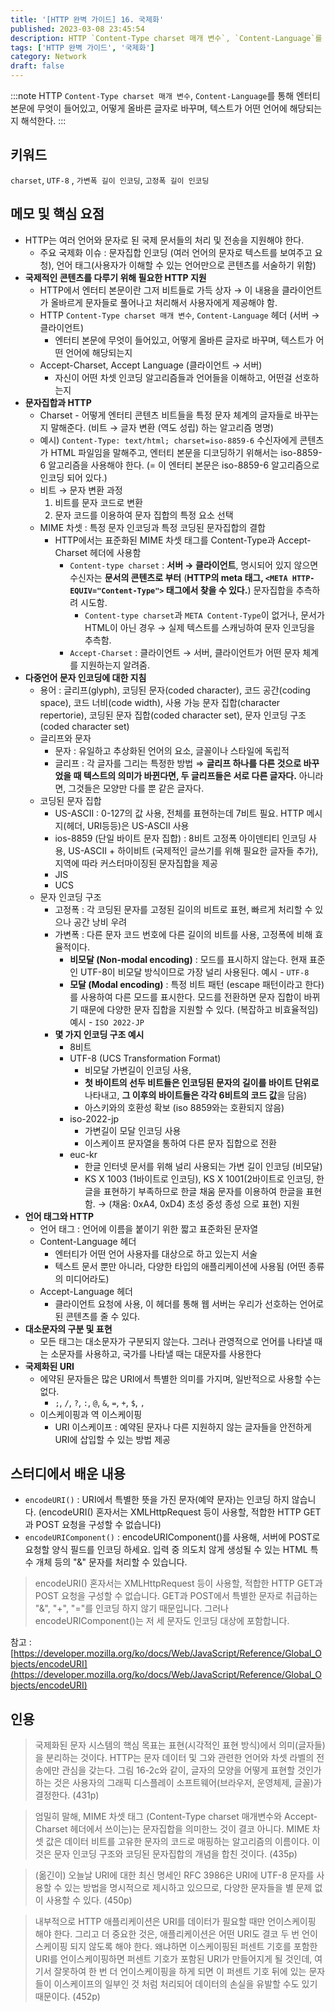 ```yaml
---
title: '[HTTP 완벽 가이드] 16. 국제화'
published: 2023-03-08 23:45:54
description: HTTP `Content-Type charset 매개 변수`, `Content-Language`를 통해 엔터티 본문에 무엇이 들어있고, 어떻게 올바른 글자로 바꾸며, 텍스트가 어떤 언어에 해당되는지 해석한다.
tags: ['HTTP 완벽 가이드', '국제화']
category: Network
draft: false
---
```


:::note
HTTP `Content-Type charset 매개 변수`, `Content-Language`를 통해 엔터티 본문에 무엇이 들어있고, 어떻게 올바른 글자로 바꾸며, 텍스트가 어떤 언어에 해당되는지 해석한다.
:::

## 키워드

`charset`, `UTF-8` , `가변폭 길이 인코딩`, `고정폭 길이 인코딩`

## 메모 및 핵심 요점

- HTTP는 여러 언어와 문자로 된 국제 문서들의 처리 및 전송을 지원해야 한다.
  - 주요 국제화 이슈 : 문자집합 인코딩 (여러 언어의 문자로 텍스트를 보여주고 요청), 언어 태그(사용자가 이해할 수 있는 언어만으로 콘텐츠를 서술하기 위함)
- **국제적인 콘텐츠를 다루기 위해 필요한 HTTP 지원**
  - HTTP에서 엔터티 본문이란 그저 비트들로 가득 상자 → 이 내용을 클라이언트가 올바르게 문자들로 풀어나고 처리해서 사용자에게 제공해야 함.
  - HTTP `Content-Type charset 매개 변수`, `Content-Language` 헤더 (서버 → 클라이언트)
    - 엔터티 본문에 무엇이 들어있고, 어떻게 올바른 글자로 바꾸며, 텍스트가 어떤 언어에 해당되는지
  - Accept-Charset, Accept Language (클라이언트 → 서버)
    - 자신이 어떤 차셋 인코딩 알고리즘들과 언어들을 이해하고, 어떤걸 선호하는지
- **문자집합과 HTTP**
  - Charset - 어떻게 엔터티 콘텐츠 비트들을 특정 문자 체계의 글자들로 바꾸는지 말해준다. (비트 → 글자 변환 (역도 성립) 하는 알고리즘 명명)
  - 예시) `Content-Type: text/html; charset=iso-8859-6` 수신자에게 콘텐츠가 HTML 파일임을 말해주고, 엔터티 본문을 디코딩하기 위해서는 iso-8859-6 알고리즘을 사용해야 한다. (= 이 엔터티 본문은 iso-8859-6 알고리즘으로 인코딩 되어 있다.)
  - 비트 → 문자 변환 과정
    1. 비트를 문자 코드로 변환
    2. 문자 코드를 이용하여 문자 집합의 특정 요소 선택
  - MIME 차셋 : 특정 문자 인코딩과 특정 코딩된 문자집합의 결합
    - HTTP에서는 표준화된 MIME 차셋 태그를 Content-Type과 Accept-Charset 헤더에 사용함
      - `Content-type charset` : **서버 → 클라이언트**, 명시되어 있지 않으면 수신자는 **문서의 콘텐츠로 부터** (**HTTP의 meta 태그, `<META HTTP-EQUIV="Content-Type">` 태그에서 찾을 수 있다.**) 문자집합을 추측하려 시도함.
        - `Content-type charset`과 `META Content-Type`이 없거나, 문서가 HTML이 아닌 경우 → 실제 텍스트를 스캐닝하여 문자 인코딩을 추측함.
      - `Accept-Charset` : 클라이언트 → 서버, 클라이언트가 어떤 문자 체계를 지원하는지 알려줌.
- **다중언어 문자 인코딩에 대한 지침**
  - 용어 : 글리프(glyph), 코딩된 문자(coded character), 코드 공간(coding space), 코드 너비(code width), 사용 가능 문자 집합(character repertorie), 코딩된 문자 집합(coded character set), 문자 인코딩 구조(coded character set)
  - 글리프와 문자
    - 문자 : 유일하고 추상화된 언어의 요소, 글꼴이나 스타일에 독립적
    - 글리프 : 각 글자를 그리는 특정한 방법
      ⇒ **글리프 하나를 다른 것으로 바꾸었을 때 텍스트의 의미가 바뀐다면, 두 글리프들은 서로 다른 글자다.** 아니라면, 그것들은 모양만 다를 뿐 같은 글자다.
  - 코딩된 문자 집합
    - US-ASCII : 0-127의 값 사용, 전체를 표현하는데 7비트 필요. HTTP 메시지(헤더, URI등등)은 US-ASCII 사용
    - ios-8859 (단일 바이트 문자 집합) : 8비트 고정폭 아이덴티티 인코딩 사용, US-ASCII + 하이비트 (국제적인 글쓰기를 위해 필요한 글자들 추가), 지역에 따라 커스터마이징된 문자집합을 제공
    - JIS
    - UCS
  - 문자 인코딩 구조
    - 고정폭 : 각 코딩된 문자를 고정된 길이의 비트로 표현, 빠르게 처리할 수 있으나 공간 낭비 우려
    - 가변폭 : 다른 문자 코드 번호에 다른 길이의 비트를 사용, 고정폭에 비해 효율적이다.
      - **비모달 (Non-modal encoding)** : 모드를 표시하지 않는다. 현재 표준인 UTF-8이 비모달 방식이므로 가장 널리 사용된다.
        예시 - `UTF-8`
      - **모달 (Modal encoding)** : 특정 비트 패턴 (escape 패턴이라고 한다)를 사용하여 다른 모드를 표시한다. 모드를 전환하면 문자 집합이 바뀌기 때문에 다양한 문자 집합을 지원할 수 있다. (복잡하고 비효율적임)
        예시 - `ISO 2022-JP`
    - **몇 가지 인코딩 구조 예시**
      - 8비트
      - UTF-8 (UCS Transformation Format)
        - 비모달 가변길이 인코딩 사용,
        - **첫 바이트의 선두 비트들은 인코딩된 문자의 길이를 바이트 단위로** 나타내고, **그 이후의 바이트들은 각각 6비트의 코드 값**을 담음)
        - 아스키와의 호환성 확보 (iso 8859와는 호환되지 않음)
      - iso-2022-jp
        - 가변길이 모달 인코딩 사용
        - 이스케이프 문자열을 통하여 다른 문자 집합으로 전환
      - euc-kr
        - 한글 인터넷 문서를 위해 널리 사용되는 가변 길이 인코딩 (비모달)
        - KS X 1003 (1바이트로 인코딩), KS X 1001(2바이트로 인코딩, 한글을 표현하기 부족하므로 한글 채움 문자를 이용하여 한글을 표현함. → (채움: 0xA4, 0xD4) 초성 중성 종성 으로 표현) 지원
- **언어 태그와 HTTP**
  - 언어 태그 : 언어에 이름을 붙이기 위한 짧고 표준화된 문자열
  - Content-Language 헤더
    - 엔터티가 어떤 언어 사용자를 대상으로 하고 있는지 서술
    - 텍스트 문서 뿐만 아니라, 다양한 타입의 애플리케이션에 사용됨 (어떤 종류의 미디어라도)
  - Accept-Language 헤더
    - 클라이언트 요청에 사용, 이 헤더를 통해 웹 서버는 우리가 선호하는 언어로된 콘텐츠를 줄 수 있다.
- **대소문자의 구분 및 표현**
  - 모든 태그는 대소문자가 구분되지 않는다. 그러나 관영적으로 언어를 나타낼 때는 소문자를 사용하고, 국가를 나타낼 때는 대문자를 사용한다
- **국제화된 URI**
  - 에약된 문자들은 많은 URI에서 특별한 의미를 가지며, 일반적으로 사용할 수는 없다.
    - `;`, `/`, `?`, `:`, `@`, `&`, `=`, `+`, `$`, `,`
  - 이스케이핑과 역 이스케이핑
    - URI 이스케이프 : 예약된 문자나 다른 지원하지 않는 글자들을 안전하게 URI에 삽입할 수 있는 방법 제공

## 스터디에서 배운 내용

- `encodeURI()` : URI에서 특별한 뜻을 가진 문자(예약 문자)는 인코딩 하지 않습니다. (encodeURI() 혼자서는 XMLHttpRequest 등이 사용할, 적합한 HTTP GET과 POST 요청을 구성할 수 없습니다)
- `encodeURIComponent()` : encodeURIComponent()를 사용해, 서버에 POST로 요청할 양식 필드를 인코딩 하세요. 입력 중 의도치 않게 생성될 수 있는 HTML 특수 개체 등의 "&" 문자를 처리할 수 있습니다.

> encodeURI() 혼자서는 XMLHttpRequest 등이 사용할, 적합한 HTTP GET과 POST 요청을 구성할 수 없습니다. GET과 POST에서 특별한 문자로 취급하는 "&", "+", "="를 인코딩 하지 않기 때문입니다. 그러나 encodeURIComponent()는 저 세 문자도 인코딩 대상에 포함합니다.

참고 : [https://developer.mozilla.org/ko/docs/Web/JavaScript/Reference/Global_Objects/encodeURI](https://developer.mozilla.org/ko/docs/Web/JavaScript/Reference/Global_Objects/encodeURI)

## 인용

> 국제화된 문자 시스템의 핵심 목표는 표현(시각적인 표현 방식)에서 의미(글자들)을 분리하는 것이다. HTTP는 문자 데이터 및 그와 관련한 언어와 차셋 라벨의 전송에만 관심을 갖는다. 그림 16-2c와 같이, 글자의 모양을 어떻게 표현할 것인가 하는 것은 사용자의 그래픽 디스플레이 소프트웨어(브라우저, 운영체제, 글꼴)가 결정한다. (431p)

> 엄밀히 말해, MIME 차셋 태그 (Content-Type charset 매개변수와 Accept-Charset 헤더에서 쓰이는)는 문자집합을 의미한느 것이 결코 아니다. MIME 차셋 값은 데이터 비트를 고유한 문자의 코드로 매핑하는 알고리즘의 이름이다. 이것은 문자 인코딩 구조와 코딩된 문자집합의 개념을 합친 것이다. (435p)

> (옮긴이) 오늘날 URI에 대한 최신 명세인 RFC 3986은 URI에 UTF-8 문자를 사용할 수 있는 방법을 명시적으로 제시하고 있으므로, 다양한 문자들을 별 문제 없이 사용할 수 있다. (450p)

> 내부적으로 HTTP 애플리케이션은 URI를 데이터가 필요할 때만 언이스케이핑 해야 한다. 그리고 더 중요한 것은, 애플리케이션은 어떤 URI도 결코 두 번 언이스케이핑 되지 않도록 해야 한다. 왜냐하면 이스케이핑된 퍼센트 기호를 포함한 URI를 언이스케이핑하면 퍼센트 기호가 포함된 URI가 만들어지게 될 것인데, 여기서 잘못하여 한 번 더 언이스케이핑을 하게 되면 이 퍼센트 기호 뒤에 있는 문자들이 이스케이프의 일부인 것 처럼 처리되어 데이터의 손실을 유발할 수도 있기 때문이다. (452p)
